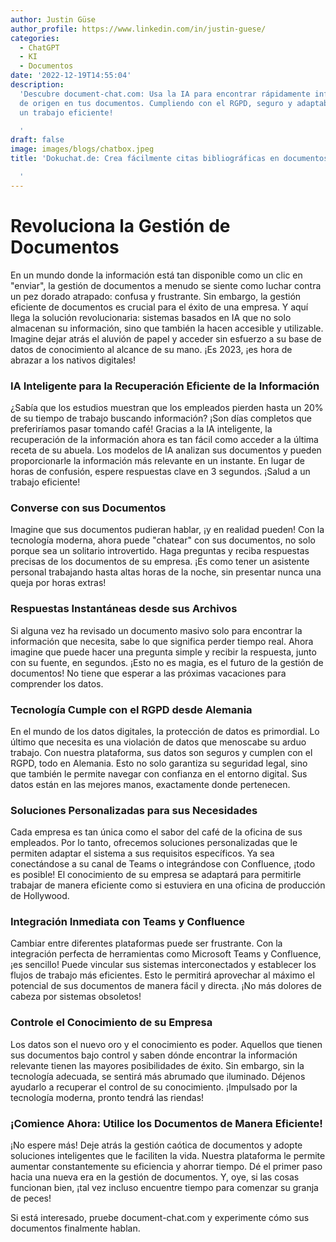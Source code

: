 ```yaml
---
author: Justin Güse
author_profile: https://www.linkedin.com/in/justin-guese/
categories:
  - ChatGPT
  - KI
  - Documentos
date: '2022-12-19T14:55:04'
description:
  'Descubre document-chat.com: Usa la IA para encontrar rápidamente información
  de origen en tus documentos. Cumpliendo con el RGPD, seguro y adaptable – ¡para
  un trabajo eficiente!

  '
draft: false
image: images/blogs/chatbox.jpeg
title: 'Dokuchat.de: Crea fácilmente citas bibliográficas en documentos con IA

  '
---
```


# Revoluciona la Gestión de Documentos

En un mundo donde la información está tan disponible como un clic en "enviar", la gestión de documentos a menudo se siente como luchar contra un pez dorado atrapado: confusa y frustrante. Sin embargo, la gestión eficiente de documentos es crucial para el éxito de una empresa. Y aquí llega la solución revolucionaria: sistemas basados en IA que no solo almacenan su información, sino que también la hacen accesible y utilizable. Imagine dejar atrás el aluvión de papel y acceder sin esfuerzo a su base de datos de conocimiento al alcance de su mano. ¡Es 2023, ¡es hora de abrazar a los nativos digitales!

### IA Inteligente para la Recuperación Eficiente de la Información

¿Sabía que los estudios muestran que los empleados pierden hasta un 20% de su tiempo de trabajo buscando información? ¡Son días completos que preferiríamos pasar tomando café! Gracias a la IA inteligente, la recuperación de la información ahora es tan fácil como acceder a la última receta de su abuela. Los modelos de IA analizan sus documentos y pueden proporcionarle la información más relevante en un instante. En lugar de horas de confusión, espere respuestas clave en 3 segundos. ¡Salud a un trabajo eficiente!

### Converse con sus Documentos

Imagine que sus documentos pudieran hablar, ¡y en realidad pueden! Con la tecnología moderna, ahora puede "chatear" con sus documentos, no solo porque sea un solitario introvertido. Haga preguntas y reciba respuestas precisas de los documentos de su empresa. ¡Es como tener un asistente personal trabajando hasta altas horas de la noche, sin presentar nunca una queja por horas extras!

### Respuestas Instantáneas desde sus Archivos

Si alguna vez ha revisado un documento masivo solo para encontrar la información que necesita, sabe lo que significa perder tiempo real. Ahora imagine que puede hacer una pregunta simple y recibir la respuesta, junto con su fuente, en segundos. ¡Esto no es magia, es el futuro de la gestión de documentos! No tiene que esperar a las próximas vacaciones para comprender los datos.

### Tecnología Cumple con el RGPD desde Alemania

En el mundo de los datos digitales, la protección de datos es primordial. Lo último que necesita es una violación de datos que menoscabe su arduo trabajo. Con nuestra plataforma, sus datos son seguros y cumplen con el RGPD, todo en Alemania. Esto no solo garantiza su seguridad legal, sino que también le permite navegar con confianza en el entorno digital. Sus datos están en las mejores manos, exactamente donde pertenecen.

### Soluciones Personalizadas para sus Necesidades

Cada empresa es tan única como el sabor del café de la oficina de sus empleados. Por lo tanto, ofrecemos soluciones personalizadas que le permiten adaptar el sistema a sus requisitos específicos. Ya sea conectándose a su canal de Teams o integrándose con Confluence, ¡todo es posible! El conocimiento de su empresa se adaptará para permitirle trabajar de manera eficiente como si estuviera en una oficina de producción de Hollywood.

### Integración Inmediata con Teams y Confluence

Cambiar entre diferentes plataformas puede ser frustrante. Con la integración perfecta de herramientas como Microsoft Teams y Confluence, ¡es sencillo! Puede vincular sus sistemas interconectados y establecer los flujos de trabajo más eficientes. Esto le permitirá aprovechar al máximo el potencial de sus documentos de manera fácil y directa. ¡No más dolores de cabeza por sistemas obsoletos!

### Controle el Conocimiento de su Empresa

Los datos son el nuevo oro y el conocimiento es poder. Aquellos que tienen sus documentos bajo control y saben dónde encontrar la información relevante tienen las mayores posibilidades de éxito. Sin embargo, sin la tecnología adecuada, se sentirá más abrumado que iluminado. Déjenos ayudarlo a recuperar el control de su conocimiento. ¡Impulsado por la tecnología moderna, pronto tendrá las riendas!

### ¡Comience Ahora: Utilice los Documentos de Manera Eficiente!

¡No espere más! Deje atrás la gestión caótica de documentos y adopte soluciones inteligentes que le faciliten la vida. Nuestra plataforma le permite aumentar constantemente su eficiencia y ahorrar tiempo. Dé el primer paso hacia una nueva era en la gestión de documentos. Y, oye, si las cosas funcionan bien, ¡tal vez incluso encuentre tiempo para comenzar su granja de peces!

Si está interesado, pruebe document-chat.com y experimente cómo sus documentos finalmente hablan.
